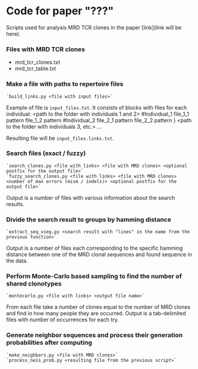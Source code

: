 # Code for paper "???"

Scripts used for analysis MRD TCR clones in the paper [link](link will be here).

### Files with MRD TCR clones
- mrd_tcr_clones.txt
- mrd_tcr_table.txt

### Make a file with paths to repertoire files

    `build_links.py <file with input files>`

Example of file is `input_files.txt`. It consists of blocks with files for each individual:
    <path to the folder with individuals 1 and 2>
    #Individual_1
    file_1_1 pattern
    file_1_2 pattern
    #Individual_2
    file_2_1 pattern
    file_2_2 pattern
    }
    <path to the folder with individuals 3, etc.>
    ...

Resulting file will be `input_files.links.txt`.

### Search files (exact / fuzzy)

    `search_clones.py <file with links> <file with MRD clones> <optional postfix for the output file>`
    `fuzzy_search_clones.py <file with links> <file with MRD clones> <number of max errors (mism / indels)> <optional postfix for the output file>`

Output is a number of files with various information about the search results.

### Divide the search result to groups by hamming distance

    `extract_seq_vseg.py <search result with "lines" in the name from the previous function>`

Output is a number of files each corresponding to the specific hamming distance between one of the MRD clonal sequences and found sequence in the data.

### Perform Monte-Carlo based sampling to find the number of shared clonotypes

    `montecarlo.py <file with links> <output file name>`

From each file take a number of clones equal to the number of MRD clones and find in how many people they are occurred. Output is a tab-delimited files with number of occurrences for each try.

### Generate neighbor sequences and process their generation probabilities after computing
    
    `make_neighbors.py <file with MRD clones>`
    `process_neis_prob.py <resulting file from the previous script>`
